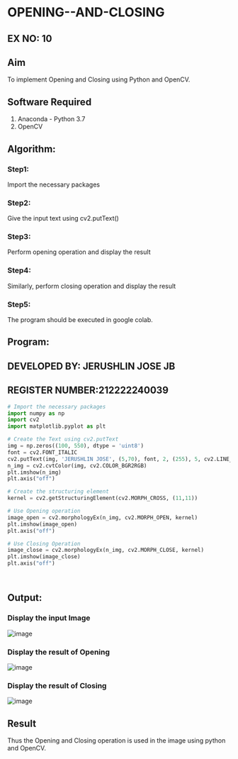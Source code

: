 # OPENING--AND-CLOSING
## EX NO: 10
## Aim
To implement Opening and Closing using Python and OpenCV.

## Software Required
1. Anaconda - Python 3.7
2. OpenCV
## Algorithm:
### Step1:
Import the necessary packages

### Step2:
Give the input text using cv2.putText()

### Step3:
Perform opening operation and display the result

### Step4:
Similarly, perform closing operation and display the result

### Step5:
The program should be executed in google colab.
## Program:
## DEVELOPED BY: JERUSHLIN JOSE JB
## REGISTER NUMBER:212222240039

``` Python
# Import the necessary packages
import numpy as np
import cv2
import matplotlib.pyplot as plt

# Create the Text using cv2.putText
img = np.zeros((100, 550), dtype = 'uint8')
font = cv2.FONT_ITALIC
cv2.putText(img, 'JERUSHLIN JOSE', (5,70), font, 2, (255), 5, cv2.LINE_AA)
n_img = cv2.cvtColor(img, cv2.COLOR_BGR2RGB)
plt.imshow(n_img)
plt.axis("off")

# Create the structuring element
kernel = cv2.getStructuringElement(cv2.MORPH_CROSS, (11,11))

# Use Opening operation
image_open = cv2.morphologyEx(n_img, cv2.MORPH_OPEN, kernel)
plt.imshow(image_open)
plt.axis("off")

# Use Closing Operation
image_close = cv2.morphologyEx(n_img, cv2.MORPH_CLOSE, kernel)
plt.imshow(image_close)
plt.axis("off")




```
## Output:

### Display the input Image
![image](https://github.com/Jerushli/OPENING--AND-CLOSING/assets/120041243/d1f9a564-1af4-4f93-bd1b-66905869095a)

### Display the result of Opening
![image](https://github.com/Jerushli/OPENING--AND-CLOSING/assets/120041243/152790e7-9905-4de2-95df-1e007d49dfa4)

### Display the result of Closing
![image](https://github.com/Jerushli/OPENING--AND-CLOSING/assets/120041243/bd68c1ea-3f72-4859-b7ee-6f30600bf692)


## Result
Thus the Opening and Closing operation is used in the image using python and OpenCV.
